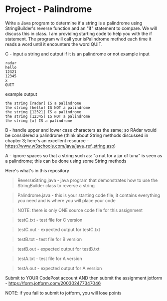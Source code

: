# Project - Palindrome
Write a Java program to determine if a string is a palindrome using StringBuilder's reverse function and an "if" statement to compare. We will discuss this in class. I am providing starting code to help you with the if statement. The program will call your isPalindrome method each time it reads a word until it encounters the word QUIT.

C - input a string and output if it is an palindrome or not
example input
```
radar
hello
12321
12345
x
QUIT
```
example output
```
the string [radar] IS a palindrome
the string [hello] IS NOT a palindrome
the string [12321] IS a palindrome
the string [12345] IS NOT a palindrome
the string [x] IS a palindrome
```

B - handle upper and lower case characters as the same; so RAdar would be considered a palindrome (think about String methods discussed in chapter 3; here's an excellent resource - https://www.w3schools.com/java/java_ref_string.asp)

A - ignore spaces so that a string such as: "a nut for a jar of tuna" is seen as a palindrome; this can be done using some String methods

Here's what's in this repository

> ReverseString.java - java program that demonstrates how to use the StringBuilder class to reverse a string

> Palindrome.java - this is your starting code file; it contains everything you need and is where you will place your code

> NOTE: there is only ONE source code file for this assignment

> testC.txt - test file for C version

> testC.out - expected output for testC.txt

> testB.txt - test file for B version

> testB.out - expected output for testB.txt

> testA.txt - test file for A version

> testA.out - expected output for A version

Submit to YOUR CodePost account AND then submit the assignment jotform - https://form.jotform.com/200302477347046

NOTE: if you fail to submit to jotform, you will lose points

